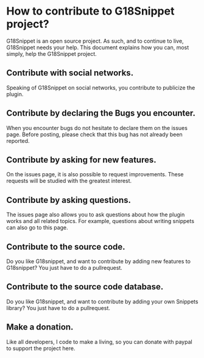 # How to contribute to G18Snippet project?
G18Snippet is an open source project. As such, and to continue to live, G18Snippet needs your help. 
This document explains how you can, most simply, help the G18Snippet project.

## Contribute with social networks.
Speaking of G18Snippet on social networks, you contribute to publicize the plugin.
## Contribute by declaring the Bugs you encounter.
When you encounter bugs do not hesitate to declare them on the issues page. Before posting, please check that this bug has not already been reported.
## Contribute by asking for new features.
On the issues page, it is also possible to request improvements. These requests will be studied with the greatest interest.
## Contribute by asking questions.
The issues page also allows you to ask questions about how the plugin works and all related topics. For example, questions about writing snippets can also go to this page.
## Contribute to the source code.
Do you like G18snippet, and want to contribute by adding new features to G18snippet? You just have to do a pullrequest.
## Contribute to the source code database.
Do you like G18snippet, and want to contribute by adding your own Snippets library? You just have to do a pullrequest.
## Make a donation.
Like all developers, I code to make a living, so you can donate with paypal to support the project here.
